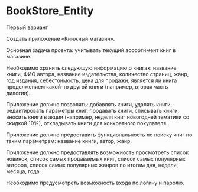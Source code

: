 # BookStore_Entity

Первый вариант

Создать приложение «Книжный магазин».

Основная задача проекта: учитывать текущий ассортимент книг в магазине.

Необходимо хранить следующую информацию о книгах: название книги, ФИО автора, название издательства, количество страниц, жанр, год издания, себестоимость, цена для продажи, является ли книга продолжением какой-то другой книги (например, вторая часть дилогии).

Приложение должно позволять: добавлять книги, удалять книги, редактировать параметры книг, продавать книги, списывать книги, вносить книги в акции (например, неделя книг новогодней тематики со скидкой 10%), откладывать книги для конкретного покупателя.

Приложение должно предоставить функциональность по поиску книг по таким параметрам: название книги, автор, жанр. 

Приложение должно предоставлять возможность просмотреть список новинок, список самых продаваемых книг, список самых популярных авторов, список самых популярных жанров по итогам дня, недели, месяца, года.

Необходимо предусмотреть возможность входа по логину и паролю.
